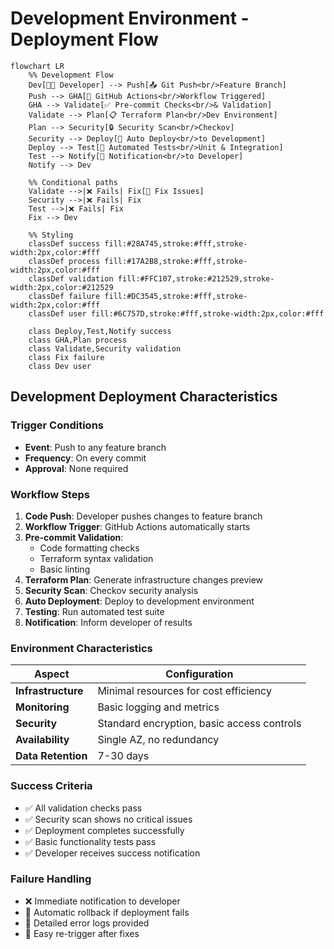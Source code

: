 # Development Environment - Deployment Flow

```mermaid
flowchart LR
    %% Development Flow
    Dev[👨‍💻 Developer] --> Push[📤 Git Push<br/>Feature Branch]
    Push --> GHA[🔄 GitHub Actions<br/>Workflow Triggered]
    GHA --> Validate[✅ Pre-commit Checks<br/>& Validation]
    Validate --> Plan[📋 Terraform Plan<br/>Dev Environment]
    Plan --> Security[🔒 Security Scan<br/>Checkov]
    Security --> Deploy[🚀 Auto Deploy<br/>to Development]
    Deploy --> Test[🧪 Automated Tests<br/>Unit & Integration]
    Test --> Notify[📧 Notification<br/>to Developer]
    Notify --> Dev
    
    %% Conditional paths
    Validate -->|❌ Fails| Fix[🔧 Fix Issues]
    Security -->|❌ Fails| Fix
    Test -->|❌ Fails| Fix
    Fix --> Dev
    
    %% Styling
    classDef success fill:#28A745,stroke:#fff,stroke-width:2px,color:#fff
    classDef process fill:#17A2B8,stroke:#fff,stroke-width:2px,color:#fff
    classDef validation fill:#FFC107,stroke:#212529,stroke-width:2px,color:#212529
    classDef failure fill:#DC3545,stroke:#fff,stroke-width:2px,color:#fff
    classDef user fill:#6C757D,stroke:#fff,stroke-width:2px,color:#fff
    
    class Deploy,Test,Notify success
    class GHA,Plan process
    class Validate,Security validation
    class Fix failure
    class Dev user
```

## Development Deployment Characteristics

### Trigger Conditions
- **Event**: Push to any feature branch
- **Frequency**: On every commit
- **Approval**: None required

### Workflow Steps

1. **Code Push**: Developer pushes changes to feature branch
2. **Workflow Trigger**: GitHub Actions automatically starts
3. **Pre-commit Validation**: 
   - Code formatting checks
   - Terraform syntax validation
   - Basic linting
4. **Terraform Plan**: Generate infrastructure changes preview
5. **Security Scan**: Checkov security analysis
6. **Auto Deployment**: Deploy to development environment
7. **Testing**: Run automated test suite
8. **Notification**: Inform developer of results

### Environment Characteristics

| Aspect | Configuration |
|--------|---------------|
| **Infrastructure** | Minimal resources for cost efficiency |
| **Monitoring** | Basic logging and metrics |
| **Security** | Standard encryption, basic access controls |
| **Availability** | Single AZ, no redundancy |
| **Data Retention** | 7-30 days |

### Success Criteria
- ✅ All validation checks pass
- ✅ Security scan shows no critical issues
- ✅ Deployment completes successfully
- ✅ Basic functionality tests pass
- ✅ Developer receives success notification

### Failure Handling
- ❌ Immediate notification to developer
- 🔧 Automatic rollback if deployment fails
- 📝 Detailed error logs provided
- 🔄 Easy re-trigger after fixes
